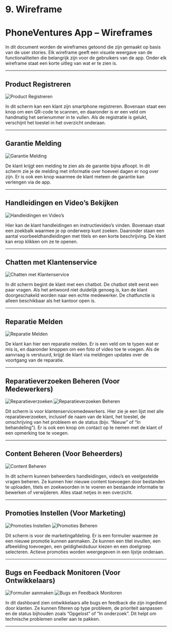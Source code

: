 
# 9. Wireframe

# PhoneVentures App – Wireframes

In dit document worden de wireframes getoond die zijn gemaakt op basis van de user stories. Elk wireframe geeft een visuele weergave van de functionaliteiten die belangrijk zijn voor de gebruikers van de app. Onder elk wireframe staat een korte uitleg van wat er te zien is.

---

## Product Registreren

![Product Registreren](Wireframe1.png)
 
In dit scherm kan een klant zijn smartphone registreren. Bovenaan staat een knop om een QR-code te scannen, en daaronder is er een veld om handmatig het serienummer in te vullen. Als de registratie is gelukt, verschijnt het toestel in het overzicht onderaan.

---

## Garantie Melding

![Garantie Melding](Wireframe2.png)
 
De klant krijgt een melding te zien als de garantie bijna afloopt. In dit scherm zie je de melding met informatie over hoeveel dagen er nog over zijn. Er is ook een knop waarmee de klant meteen de garantie kan verlengen via de app.

---

## Handleidingen en Video’s Bekijken

![Handleidingen en Video’s](Wireframe3.png)
 
Hier kan de klant handleidingen en instructievideo’s vinden. Bovenaan staat een zoekbalk waarmee je op onderwerp kunt zoeken. Daaronder staan een aantal voorbeeldhandleidingen met titels en een korte beschrijving. De klant kan erop klikken om ze te openen.

---

## Chatten met Klantenservice

![Chatten met Klantenservice](Wireframe4.png)

In dit scherm begint de klant met een chatbot. De chatbot stelt eerst een paar vragen. Als het antwoord niet duidelijk genoeg is, kan de klant doorgeschakeld worden naar een echte medewerker. De chatfunctie is alleen beschikbaar als het kantoor open is.

---

##  Reparatie Melden

![Reparatie Melden](Wireframe5.png)

De klant kan hier een reparatie melden. Er is een veld om te typen wat er mis is, en daaronder knoppen om een foto of video toe te voegen. Als de aanvraag is verstuurd, krijgt de klant via meldingen updates over de voortgang van de reparatie.

---

## Reparatieverzoeken Beheren (Voor Medewerkers)

![Reparatieverzoeken](Wireframe6.png)
![Reparatieverzoeken Beheren](Wireframe7.png)
 
Dit scherm is voor klantenservicemedewerkers. Hier zie je een lijst met alle reparatieverzoeken, inclusief de naam van de klant, het toestel, de omschrijving van het probleem en de status (bijv. “Nieuw” of “In behandeling”). Er is ook een knop om contact op te nemen met de klant of een opmerking toe te voegen.

---

## Content Beheren (Voor Beheerders)

![Content Beheren](Wireframe8.png)
  
In dit scherm kunnen beheerders handleidingen, video’s en veelgestelde vragen beheren. Ze kunnen hier nieuwe content toevoegen door bestanden te uploaden, titels en zoekwoorden in te voeren en bestaande informatie te bewerken of verwijderen. Alles staat netjes in een overzicht.

---

## Promoties Instellen (Voor Marketing)

![Promoties Instellen](Wireframe8.png)
![Promoties Beheren](Wireframe9.png)
 
Dit scherm is voor de marketingafdeling. Er is een formulier waarmee ze een nieuwe promotie kunnen aanmaken. Ze kunnen een titel invullen, een afbeelding toevoegen, een geldigheidsduur kiezen en een doelgroep selecteren. Actieve promoties worden weergegeven in een lijstje onderaan.

---

## Bugs en Feedback Monitoren (Voor Ontwikkelaars)

![Formulier aanmaken](Wireframe10.png)
![Bugs en Feedback Monitoren](Wireframe11.png)
  
In dit dashboard zien ontwikkelaars alle bugs en feedback die zijn ingediend door klanten. Ze kunnen filteren op type probleem, de prioriteit aanpassen en de status bijhouden zoals “Opgelost” of “In onderzoek”. Dit helpt om technische problemen sneller aan te pakken.

---


